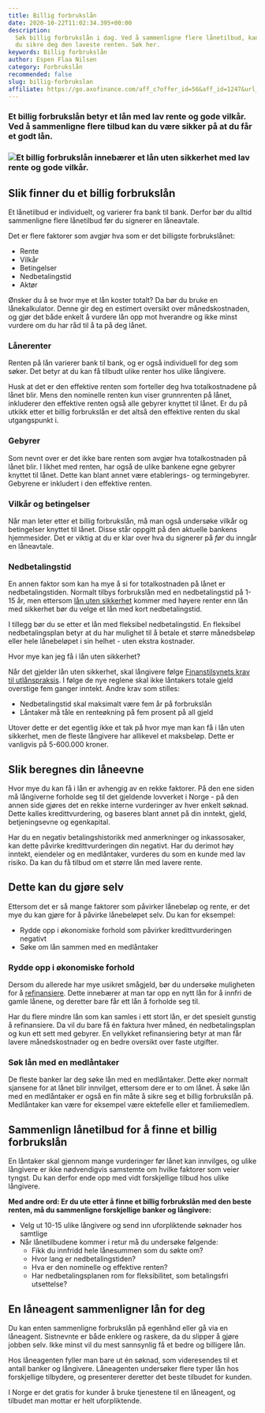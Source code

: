 ```yaml
---
title: Billig forbrukslån
date: 2020-10-22T11:02:34.395+00:00
description:
  Søk billig forbrukslån i dag. Ved å sammenligne flere lånetilbud, kan
  du sikre deg den laveste renten. Søk her.
keywords: Billig forbrukslån
author: Espen Flaa Nilsen
category: Forbrukslån
recommended: false
slug: billig-forbrukslan
affiliate: https://go.axofinance.com/aff_c?offer_id=56&aff_id=1247&url_id=82&aff_sub=A31&source=Dagbladet
---
```


### Et billig forbrukslån betyr et lån med lav rente og gode vilkår. Ved å sammenligne flere tilbud kan du være sikker på at du får et godt lån.

### ![Et billig forbrukslån innebærer et lån uten sikkerhet med lav rente og gode vilkår.](https://www.dagbladet.no/images/72639094.jpg?imageId=72639094&width=980&height=559)

## Slik finner du et billig forbrukslån

Et lånetilbud er individuelt, og varierer fra bank til bank. Derfor bør du alltid sammenligne flere lånetilbud før du signerer en låneavtale.

Det er flere faktorer som avgjør hva som er det billigste forbrukslånet:

- Rente
- Vilkår
- Betingelser
- Nedbetalingstid
- Aktør

Ønsker du å se hvor mye et lån koster totalt? Da bør du bruke en lånekalkulator. Denne gir deg en estimert oversikt over månedskostnaden, og gjør det både enkelt å vurdere lån opp mot hverandre og ikke minst vurdere om du har råd til å ta på deg lånet.

### Lånerenter

Renten på lån varierer bank til bank, og er også individuell for deg som søker. Det betyr at du kan få tilbudt ulike renter hos ulike långivere.

Husk at det er den effektive renten som forteller deg hva totalkostnadene på lånet blir. Mens den nominelle renten kun viser grunnrenten på lånet, inkluderer den effektive renten også alle gebyrer knyttet til lånet. Er du på utkikk etter et billig forbrukslån er det altså den effektive renten du skal utgangspunkt i.

### Gebyrer

Som nevnt over er det ikke bare renten som avgjør hva totalkostnaden på lånet blir. I likhet med renten, har også de ulike bankene egne gebyrer knyttet til lånet. Dette kan blant annet være etablerings- og termingebyrer. Gebyrene er inkludert i den effektive renten.

### Vilkår og betingelser

Når man leter etter et billig forbrukslån, må man også undersøke vilkår og betingelser knyttet til lånet. Disse står oppgitt på den aktuelle bankens hjemmesider. Det er viktig at du er klar over hva du signerer på *før* du inngår en låneavtale.

### Nedbetalingstid

En annen faktor som kan ha mye å si for totalkostnaden på lånet er nedbetalingstiden. Normalt tilbys forbrukslån med en nedbetalingstid på 1-15 år, men ettersom [lån uten sikkerhet](https://www.dagbladet.no/lan-uten-sikkerhet) kommer med høyere renter enn lån med sikkerhet bør du velge et lån med kort nedbetalingstid.

I tillegg bør du se etter et lån med fleksibel nedbetalingstid. En fleksibel nedbetalingsplan betyr at du har mulighet til å betale et større månedsbeløp eller hele lånebeløpet i sin helhet - uten ekstra kostnader.

<content-btn text="SØK HER" :url="affiliate" rel="nofollow"></content-btn>

Hvor mye kan jeg få i lån uten sikkerhet?

Når det gjelder lån uten sikkerhet, skal långivere følge [Finanstilsynets krav til utlånspraksis](https://www.finanstilsynet.no/nyhetsarkiv/rundskriv/2019/krav-til-finansforetakenes-utlanspraksis-for-forbrukslan/). I følge de nye reglene skal ikke låntakers totale gjeld overstige fem ganger inntekt. Andre krav som stilles:

- Nedbetalingstid skal maksimalt være fem år på forbrukslån
- Låntaker må tåle en renteøkning på fem prosent på all gjeld

Utover dette er det egentlig ikke et tak på hvor mye man kan få i lån uten sikkerhet, men de fleste långivere har allikevel et maksbeløp. Dette er vanligvis på 5-600.000 kroner.

## Slik beregnes din låneevne

Hvor mye du kan få i lån er avhengig av en rekke faktorer. På den ene siden må långiverne forholde seg til det gjeldende lovverket i Norge - på den annen side gjøres det en rekke interne vurderinger av hver enkelt søknad. Dette kalles kredittvurdering, og baseres blant annet på din inntekt, gjeld, betjeningsevne og egenkapital.

Har du en negativ betalingshistorikk med anmerkninger og inkassosaker, kan dette påvirke kredittvurderingen din negativt. Har du derimot høy inntekt, eiendeler og en medlåntaker, vurderes du som en kunde med lav risiko. Da kan du få tilbud om et større lån med lavere rente.

## Dette kan du gjøre selv

Ettersom det er så mange faktorer som påvirker lånebeløp og rente, er det mye du kan gjøre for å påvirke lånebeløpet selv. Du kan for eksempel:

- Rydde opp i økonomiske forhold som påvirker kredittvurderingen negativt
- Søke om lån sammen med en medlåntaker

### Rydde opp i økonomiske forhold

Dersom du allerede har mye usikret smågjeld, bør du undersøke muligheten for å [refinansiere](https://www.dagbladet.no/refinansiering). Dette innebærer at man tar opp en nytt lån for å innfri de gamle lånene, og deretter bare får ett lån å forholde seg til.

Har du flere mindre lån som kan samles i ett stort lån, er det spesielt gunstig å refinansiere. Da vil du bare få én faktura hver måned, én nedbetalingsplan og kun ett sett med gebyrer. En vellykket refinansiering betyr at man får lavere månedskostnader og en bedre oversikt over faste utgifter.

### Søk lån med en medlåntaker

De fleste banker lar deg søke lån med en medlåntaker. Dette øker normalt sjansene for at lånet blir innvilget, ettersom dere er to om lånet. Å søke lån med en medlåntaker er også en fin måte å sikre seg et billig forbrukslån på. Medlåntaker kan være for eksempel være ektefelle eller et familiemedlem.

## Sammenlign lånetilbud for å finne et billig forbrukslån

En låntaker skal gjennom mange vurderinger før lånet kan innvilges, og ulike långivere er ikke nødvendigvis samstemte om hvilke faktorer som veier tyngst. Du kan derfor ende opp med vidt forskjellige tilbud hos ulike långivere.

**Med andre ord: Er du ute etter å finne et billig forbrukslån med den beste renten, må du sammenligne forskjellige banker og långivere:**

- Velg ut 10-15 ulike långivere og send inn uforpliktende søknader hos samtlige
- Når lånetilbudene kommer i retur må du undersøke følgende:
  - Fikk du innfridd hele lånesummen som du søkte om?
  - Hvor lang er nedbetalingstiden?
  - Hva er den nominelle og effektive renten?
  - Har nedbetalingsplanen rom for fleksibilitet, som betalingsfri utsettelse?

## En låneagent sammenligner lån for deg

Du kan enten sammenligne forbrukslån på egenhånd eller gå via en låneagent. Sistnevnte er både enklere og raskere, da du slipper å gjøre jobben selv. Ikke minst vil du mest sannsynlig få et bedre og billigere lån.

Hos låneagenten fyller man bare ut én søknad, som videresendes til et antall banker og långivere. Låneagenten undersøker flere typer lån hos forskjellige tilbydere, og presenterer deretter det beste tilbudet for kunden.

I Norge er det gratis for kunder å bruke tjenestene til en låneagent, og tilbudet man mottar er helt uforpliktende.

<content-btn text="SØK HER" :url="affiliate" rel="nofollow"></content-btn>

<accordion-wrapper title="Billig forbrukslån - spørsmål og svar">

<accordion>
<template #question> Hva er lån uten sikkerhet?</template>
<template #answer>
<p>
Med et lån uten sikkerhet trenger du ikke å stille med sikkerhet til banken, slik du må på boliglån. Det betyr at pengene kan brukes til det du selv ønsker. Ettersom banken ikke har ekstra sikkerhet, blir renten noe høyere.. </p>
</template>
</accordion>

<accordion>
<template #question> Hva er nominell rente?</template>
<template #answer>
<p>
Den nominelle renten er grunnrenten på lånet. Denne baseres på den nasjonale styringsrenten, men bankene bestemmer selv sin grunnrente. </p>
</template>
</accordion>

<accordion>
<template #question> Hva er effektiv rente?</template>
<template #answer>
<p>
Den effektive renten er den nominelle renten pluss alle gebyrer og kostnader knyttet til lånet. Det er med andre ord denne renten som viser deg de faktiske månedskostnadene. Skal du sammenligne lån for å sikre deg et billig forbrukslån, er det den effektive renten du bør se på. </p>
</template>
</accordion>
  
<accordion>
<template #question> Hva er smålån?</template>
<template #answer>
<p>
Et smålån er et lån uten sikkerhet, men gjerne av mindre størrelse. Det finnes ingen spesifikk definisjon på hva størrelsen er, men ofte omtaler vi alt under 50 000 kroner som smålån. Nedbetalingstiden er ofte kort og renten er som regel høyere enn på forbrukslån. </p>
</template>
</accordion>

<accordion>
<template #question> Hva er en finansagent?</template>
<template #answer>
<p>
En finansagent formidler lån på vegne av banken og fungerer slik som et bindeledd mellom bank og kunde. Selv om finansagenten jobber på vegne av banken, er de også til stor fordel for deg som kunde. Når du sender inn en søknad til en finansagent, sender de denne videre til samtlige av sine samarbeidsbanker. Dette sparer deg for tid og du får det beste tilbudet blant flere banker og ofte lavere rente. </p>
</template>
</accordion>

<accordion>
<template #question> Hva kan lånet brukes til?</template>
<template #answer>
<p>
Et lån uten sikkerhet kan i utgangspunktet brukes til akkurat det du ønsker. Det er likevel noen områder som går igjen: De fleste søker lån uten sikkerhet for å dekke uforutsette utgifter, oppussing eller refinansiering.</p>
</template>
</accordion>

<accordion>
<template #question> Hvor mye kan jeg låne?</template>
<template #answer>
<p>
Dette varierer litt fra bank til bank, men hos de fleste kan du låne fra 10 000 til 500 000 kroner uten sikkerhet.</p>
</template>
</accordion>

<accordion>
<template #question> Hvor lang nedbetalingstid har låne</template>
<template #answer>
<p>
De fleste bankene tilbyr nedbetalingstid opptil 15 år, avhengig av banken du velger. Du kan når som helst betale inn ekstra eller betale ut lånet i sin helhet, uten ekstra omkostninger.</p>
</template>
</accordion>

</accordion-wrapper>
